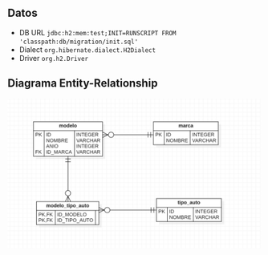 ## Datos
* DB URL `jdbc:h2:mem:test;INIT=RUNSCRIPT FROM 'classpath:db/migration/init.sql'`
* Dialect `org.hibernate.dialect.H2Dialect`
* Driver `org.h2.Driver`

## Diagrama Entity-Relationship

![img.png](images/er.png)